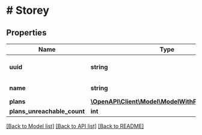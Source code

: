 # # Storey

## Properties

Name | Type | Description | Notes
------------ | ------------- | ------------- | -------------
**uuid** | **string** | IFC element or element type UUID | [readonly]
**name** | **string** | Name of the storey | [readonly]
**plans** | [**\OpenAPI\Client\Model\ModelWithPositioningPlan[]**](ModelWithPositioningPlan.md) |  | [readonly]
**plans_unreachable_count** | **int** |  | [readonly]

[[Back to Model list]](../../README.md#models) [[Back to API list]](../../README.md#endpoints) [[Back to README]](../../README.md)
